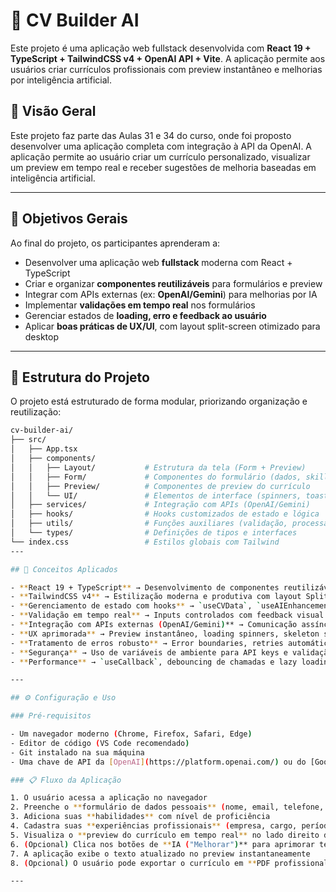 # 📄 CV Builder AI

Este projeto é uma aplicação web fullstack desenvolvida com **React 19 + TypeScript + TailwindCSS v4 + OpenAI API + Vite**. A aplicação permite aos usuários criar currículos profissionais com preview instantâneo e melhorias por inteligência artificial. 

## 📌 Visão Geral

Este projeto faz parte das Aulas 31 e 34 do curso, onde foi proposto desenvolver uma aplicação completa com integração à API da OpenAI. A aplicação permite ao usuário criar um currículo personalizado, visualizar um preview em tempo real e receber sugestões de melhoria baseadas em inteligência artificial.

---

## 🎯 Objetivos Gerais  

Ao final do projeto, os participantes aprenderam a:  

- Desenvolver uma aplicação web **fullstack** moderna com React + TypeScript  
- Criar e organizar **componentes reutilizáveis** para formulários e preview  
- Integrar com APIs externas (ex: **OpenAI/Gemini**) para melhorias por IA  
- Implementar **validações em tempo real** nos formulários  
- Gerenciar estados de **loading, erro e feedback ao usuário**  
- Aplicar **boas práticas de UX/UI**, com layout split-screen otimizado para desktop  

---

## 📂 Estrutura do Projeto  

O projeto está estruturado de forma modular, priorizando organização e reutilização:  

```bash
cv-builder-ai/
├── src/
│   ├── App.tsx
│   ├── components/
│   │   ├── Layout/           # Estrutura da tela (Form + Preview)
│   │   ├── Form/             # Componentes do formulário (dados, skills, experiências)
│   │   ├── Preview/          # Componentes de preview do currículo
│   │   └── UI/               # Elementos de interface (spinners, toasts, errors)
│   ├── services/             # Integração com APIs (OpenAI/Gemini)
│   ├── hooks/                # Hooks customizados de estado e lógica
│   ├── utils/                # Funções auxiliares (validação, processamento de texto)
│   └── types/                # Definições de tipos e interfaces
└── index.css                 # Estilos globais com Tailwind
---

## 🧠 Conceitos Aplicados  

- **React 19 + TypeScript** → Desenvolvimento de componentes reutilizáveis e tipados  
- **TailwindCSS v4** → Estilização moderna e produtiva com layout Split-Screen (Form ↔ Preview)  
- **Gerenciamento de estado com hooks** → `useCVData`, `useAIEnhancement`, `useToast`  
- **Validação em tempo real** → Inputs controlados com feedback visual  
- **Integração com APIs externas (OpenAI/Gemini)** → Comunicação assíncrona com `fetch` + `async/await`  
- **UX aprimorada** → Preview instantâneo, loading spinners, skeleton screens e toasts  
- **Tratamento de erros robusto** → Error boundaries, retries automáticos e mensagens amigáveis  
- **Segurança** → Uso de variáveis de ambiente para API keys e validação segura de dados  
- **Performance** → `useCallback`, debouncing de chamadas e lazy loading de componentes  

---

## ⚙️ Configuração e Uso

### Pré-requisitos

- Um navegador moderno (Chrome, Firefox, Safari, Edge)
- Editor de código (VS Code recomendado)
- Git instalado na sua máquina
- Uma chave de API da [OpenAI](https://platform.openai.com/) ou do [Google AI Studio (Gemini)](https://aistudio.google.com/)

### 📋 Fluxo da Aplicação

1. O usuário acessa a aplicação no navegador  
2. Preenche o **formulário de dados pessoais** (nome, email, telefone, LinkedIn, resumo)  
3. Adiciona suas **habilidades** com nível de proficiência  
4. Cadastra suas **experiências profissionais** (empresa, cargo, período, descrição)  
5. Visualiza o **preview do currículo em tempo real** no lado direito da tela  
6. (Opcional) Clica nos botões de **IA ("Melhorar")** para aprimorar textos automaticamente  
7. A aplicação exibe o texto atualizado no preview instantaneamente  
8. (Opcional) O usuário pode exportar o currículo em **PDF profissional** (se implementado) 

---
